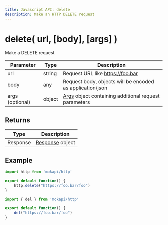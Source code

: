```yaml
---
title: Javascript API: delete
description: Make an HTTP DELETE request
---
```

# delete( url, [body], [args] )

Make a DELETE request

| Parameter       | Type   | Description                                                                                      |
|-----------------|--------|--------------------------------------------------------------------------------------------------|
| url             | string | Request URL like https://foo.bar                                                                 |
| body            | any    | Request body, objects will be encoded as application/json                                        |
| args (optional) | object | [Args](/docs/javascript-api/mokapi-http/args.md) object containing additional request parameters |

## Returns

| Type     | Description                                                     |
|----------|-----------------------------------------------------------------|
| Response | [Response](/docs/javascript-api/mokapi-http/response.md) object |

## Example

```javascript
import http from 'mokapi/http'

export default function() {
    http.delete("https://foo.bar/foo")
}
```

```javascript
import { del } from 'mokapi/http'

export default function() {
    del("https://foo.bar/foo")
}
```